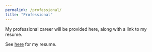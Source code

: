 ```yaml
---
permalink: /professional/
title: "Professional"
---
```


My professional career will be provided here, along with a link to my resume.

See [here](/resume/) for my resume.
